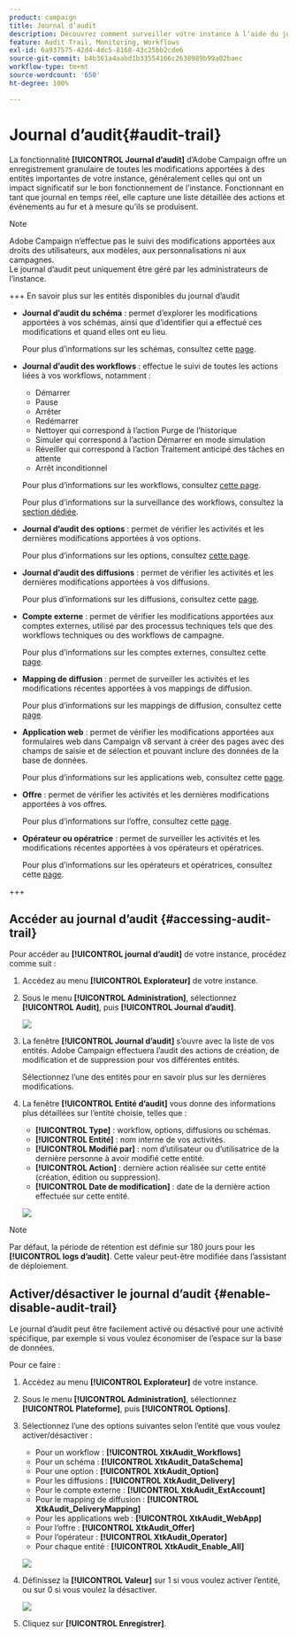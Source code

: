 ```yaml
---
product: campaign
title: Journal d’audit
description: Découvrez comment surveiller votre instance à lʼaide du journal dʼaudit Campaign
feature: Audit Trail, Monitoring, Workflows
exl-id: 6a937575-42d4-4dc5-8168-43c25bb2cde6
source-git-commit: b4b361a4aabd1b33554166c2638989b99a02baec
workflow-type: tm+mt
source-wordcount: '650'
ht-degree: 100%

---
```


# Journal d’audit{#audit-trail}

La fonctionnalité **[!UICONTROL Journal d’audit]** d’Adobe Campaign offre un enregistrement granulaire de toutes les modifications apportées à des entités importantes de votre instance, généralement celles qui ont un impact significatif sur le bon fonctionnement de l’instance. Fonctionnant en tant que journal en temps réel, elle capture une liste détaillée des actions et événements au fur et à mesure qu’ils se produisent.

>[!NOTE]
>
>Adobe Campaign n’effectue pas le suivi des modifications apportées aux droits des utilisateurs, aux modèles, aux personnalisations ni aux campagnes.\
>Le journal d’audit peut uniquement être géré par les administrateurs de l’instance.

+++ En savoir plus sur les entités disponibles du journal d’audit

* **Journal d’audit du schéma** : permet d’explorer les modifications apportées à vos schémas, ainsi que d’identifier qui a effectué ces modifications et quand elles ont eu lieu.

  Pour plus d’informations sur les schémas, consultez cette [page](../dev/schemas.md).

* **Journal d’audit des workflows** : effectue le suivi de toutes les actions liées à vos workflows, notamment :

   * Démarrer
   * Pause
   * Arrêter
   * Redémarrer
   * Nettoyer qui correspond à l’action Purge de l’historique
   * Simuler qui correspond à l’action Démarrer en mode simulation
   * Réveiller qui correspond à l’action Traitement anticipé des tâches en attente
   * Arrêt inconditionnel

  Pour plus d’informations sur les workflows, consultez [cette page](../../automation/workflow/about-workflows.md).

  Pour plus d’informations sur la surveillance des workflows, consultez la [section dédiée](../../automation/workflow/monitor-workflow-execution.md).

* **Journal d’audit des options** : permet de vérifier les activités et les dernières modifications apportées à vos options.

  Pour plus d’informations sur les options, consultez [cette page](https://experienceleague.adobe.com/fr/docs/campaign-classic/using/installing-campaign-classic/appendices/configuring-campaign-options).

* **Journal d’audit des diffusions** : permet de vérifier les activités et les dernières modifications apportées à vos diffusions.

  Pour plus d’informations sur les diffusions, consultez cette [page](../start/create-message.md).

* **Compte externe** : permet de vérifier les modifications apportées aux comptes externes, utilisé par des processus techniques tels que des workflows techniques ou des workflows de campagne.

  Pour plus d’informations sur les comptes externes, consultez cette [page](../config/external-accounts.md).

* **Mapping de diffusion** : permet de surveiller les activités et les modifications récentes apportées à vos mappings de diffusion.

  Pour plus d’informations sur les mappings de diffusion, consultez cette [page](../audiences/target-mappings.md).

* **Application web** : permet de vérifier les modifications apportées aux formulaires web dans Campaign v8 servant à créer des pages avec des champs de saisie et de sélection et pouvant inclure des données de la base de données.

  Pour plus d’informations sur les applications web, consultez cette [page](../dev/webapps.md).

* **Offre** : permet de vérifier les activités et les dernières modifications apportées à vos offres.

  Pour plus d’informations sur l’offre, consultez cette [page](../interaction/interaction.md).

* **Opérateur ou opératrice** : permet de surveiller les activités et les modifications récentes apportées à vos opérateurs et opératrices.

  Pour plus d’informations sur les opérateurs et opératrices, consultez cette [page](../interaction/interaction-operators.md).

+++

## Accéder au journal d’audit {#accessing-audit-trail}

Pour accéder au **[!UICONTROL journal d’audit]** de votre instance, procédez comme suit :

1. Accédez au menu **[!UICONTROL Explorateur]** de votre instance.

1. Sous le menu **[!UICONTROL Administration]**, sélectionnez **[!UICONTROL Audit]**, puis **[!UICONTROL Journal d’audit]**.

   ![](assets/audit-trail-1.png)

1. La fenêtre **[!UICONTROL Journal d’audit]** s’ouvre avec la liste de vos entités. Adobe Campaign effectuera l’audit des actions de création, de modification et de suppression pour vos différentes entités.

   Sélectionnez l’une des entités pour en savoir plus sur les dernières modifications.

1. La fenêtre **[!UICONTROL Entité d’audit]** vous donne des informations plus détaillées sur l’entité choisie, telles que :

   * **[!UICONTROL Type]** : workflow, options, diffusions ou schémas.
   * **[!UICONTROL Entité]** : nom interne de vos activités.
   * **[!UICONTROL Modifié par]** : nom d’utilisateur ou d’utilisatrice de la dernière personne à avoir modifié cette entité.
   * **[!UICONTROL Action]** : dernière action réalisée sur cette entité (création, édition ou suppression).
   * **[!UICONTROL Date de modification]** : date de la dernière action effectuée sur cette entité.

   ![](assets/audit-trail-2.png)

>[!NOTE]
>
>Par défaut, la période de rétention est définie sur 180 jours pour les **[!UICONTROL logs d’audit]**. Cette valeur peut-être modifiée dans l’assistant de déploiement.

## Activer/désactiver le journal d’audit {#enable-disable-audit-trail}

Le journal d’audit peut être facilement activé ou désactivé pour une activité spécifique, par exemple si vous voulez économiser de l’espace sur la base de données.

Pour ce faire :

1. Accédez au menu **[!UICONTROL Explorateur]** de votre instance.

1. Sous le menu **[!UICONTROL Administration]**, sélectionnez **[!UICONTROL Plateforme]**, puis **[!UICONTROL Options]**.

1. Sélectionnez l’une des options suivantes selon l’entité que vous voulez activer/désactiver :

   * Pour un workflow : **[!UICONTROL XtkAudit_Workflows]**
   * Pour un schéma : **[!UICONTROL XtkAudit_DataSchema]**
   * Pour une option : **[!UICONTROL XtkAudit_Option]**
   * Pour les diffusions : **[!UICONTROL XtkAudit_Delivery]**
   * Pour le compte externe : **[!UICONTROL XtkAudit_ExtAccount]**
   * Pour le mapping de diffusion : **[!UICONTROL XtkAudit_DeliveryMapping]**
   * Pour les applications web : **[!UICONTROL XtkAudit_WebApp]**
   * Pour l’offre : **[!UICONTROL XtkAudit_Offer]**
   * Pour l’opérateur : **[!UICONTROL XtkAudit_Operator]**
   * Pour chaque entité : **[!UICONTROL XtkAudit_Enable_All]**

   ![](assets/audit-trail-3.png)

1. Définissez la **[!UICONTROL Valeur]** sur 1 si vous voulez activer l’entité, ou sur 0 si vous voulez la désactiver.

   ![](assets/audit-trail-4.png)

1. Cliquez sur **[!UICONTROL Enregistrer]**.
